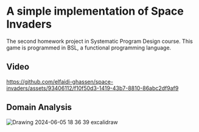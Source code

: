 # A simple implementation of Space Invaders
The second homework project in Systematic Program Design course.
This game is programmed in BSL, a functional programming language.

## Video
https://github.com/elfaidi-ghassen/space-invaders/assets/93406112/f10f50d3-1419-43b7-8810-86abc2df9af9


## Domain Analysis
![Drawing 2024-06-05 18 36 39 excalidraw](https://github.com/elfaidi-ghassen/space-invaders/assets/93406112/795bcc86-f7bd-4918-b383-80b38d7ef95e)





